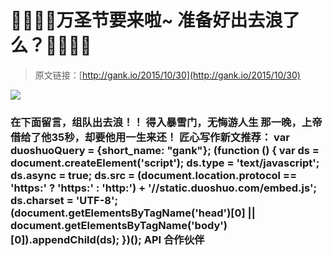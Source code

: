 # 🎃🎃🎃🎃万圣节要来啦~ 准备好出去浪了么？🎃🎃🎃🎃

> 原文链接：[http://gank.io/2015/10/30](http://gank.io/2015/10/30)

![](http://ww4.sinaimg.cn/large/7a8aed7bgw1exixcxfj12j20in0rsgp0.jpg)

### 在下面留言，组队出去浪！！                                                                        得入暴雪门，无悔游人生                                                                                            那一晚，上帝借给了他35秒，却要他用一生来还！                                                                                    匠心写作新文推荐：                                                                                var duoshuoQuery = {short_name: "gank"};    (function () {        var ds = document.createElement('script');        ds.type = 'text/javascript';        ds.async = true;        ds.src = (document.location.protocol == 'https:' ? 'https:' : 'http:') + '//static.duoshuo.com/embed.js';        ds.charset = 'UTF-8';        (document.getElementsByTagName('head')[0]        || document.getElementsByTagName('body')[0]).appendChild(ds);    })();                                API                            合作伙伴                                    


